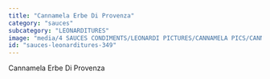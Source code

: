 ```yaml
---
title: "Cannamela Erbe Di Provenza"
category: "sauces"
subcategory: "LEONARDITURES"
image: "media/4 SAUCES CONDIMENTS/LEONARDI PICTURES/CANNAMELA PICS/CANNAMELA ERBE DI PROVENZA.png"
id: "sauces-leonarditures-349"
---
```


Cannamela Erbe Di Provenza
